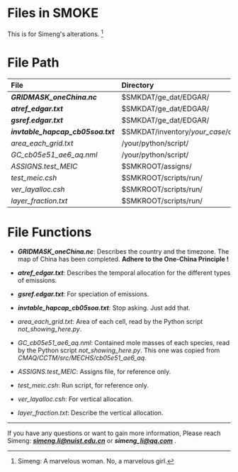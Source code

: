 # Files in SMOKE
This is for Simeng's alterations. [^RUNOOB]
[^RUNOOB]: Simeng: A marvelous woman. No, a marvelous girl.

# File Path

| File  | Directory |
| :---- | :---- |
| ***GRIDMASK\_oneChina.nc*** | $SMKDAT/ge\_dat/EDGAR/ |
| ***atref\_edgar.txt*** | $SMKDAT/ge\_dat/EDGAR/ |
| ***gsref.edgar.txt*** | $SMKDAT/ge\_dat/EDGAR/ |
| ***invtable\_hapcap\_cb05soa.txt*** | $SMKDAT/inventory/*your_case*/other/ |
| *area_each_grid.txt* | /your/python/script/ |
| *GC_cb05e51_ae6_aq.nml* | /your/python/script/ |
| *ASSIGNS.test_MEIC* | $SMKROOT/assigns/ |
| *test\_meic.csh* | $SMKROOT/scripts/run/ |
| *ver\_layalloc.csh* | $SMKROOT/scripts/run/ |
| *layer_fraction.txt* | $SMKROOT/scripts/run/ |


# File Functions

* ***GRIDMASK\_oneChina.nc***: Describes the country and the timezone. The map of China has been completed. **Adhere to the One-China Principle !**

* ***atref\_edgar.txt***: Describes the temporal allocation for the different types of emissions. 

* ***gsref.edgar.txt***: For speciation of emissions.

* ***invtable\_hapcap\_cb05soa.txt***: Stop asking. Just add that. 

* *area_each_grid.txt*: Area of each cell, read by the Python script *not_showing_here.py*. 

* *GC_cb05e51_ae6_aq.nml*: Contained mole masses of each species, read by the Python script *not_showing_here.py*. This one was copied from *CMAQ/CCTM/src/MECHS/cb05e51\_ae6\_aq*.

* *ASSIGNS.test_MEIC*: Assigns file, for reference only.

* *test\_meic.csh*: Run script, for reference only.

* *ver\_layalloc.csh*: For vertical allocation. 

* *layer_fraction.txt*: Describe the vertical allocation. 

----------

If you have any questions or want to gain more information,
Please reach Simeng: ***simeng.li@nuist.edu.cn*** or ***simeng\_li@qq.com*** .
